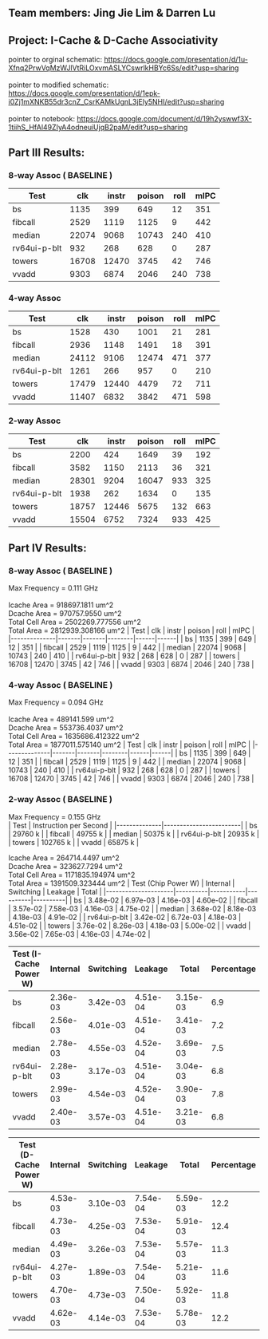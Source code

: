 ## Team members: Jing Jie Lim & Darren Lu

## Project: I-Cache & D-Cache Associativity

pointer to orginal schematic: 
https://docs.google.com/presentation/d/1u-Xfnq2PrwVqMzWJlVtRiLOxvmASLYCswrlkHBYc6Ss/edit?usp=sharing <br>
<br>
pointer to modified schematic: 
https://docs.google.com/presentation/d/1epk-i0Zj1mXNKB55dr3cnZ_CsrKAMkUgnL3jEly5NHI/edit?usp=sharing <br>
<br>
pointer to notebook: 
https://docs.google.com/document/d/19h2yswwf3X-1tiihS_HfAl49ZIyA4odneuiUjqB2paM/edit?usp=sharing <br>

## Part III Results:

### 8-way Assoc ( BASELINE )
| Test         | clk   | instr | poison | roll | mIPC |
|--------------|-------|-------|--------|------|------|
| bs           | 1135  | 399   | 649    | 12   | 351  |
| fibcall      | 2529  | 1119  | 1125   | 9    | 442  |
| median       | 22074 | 9068  | 10743  | 240  | 410  |
| rv64ui-p-blt | 932   | 268   | 628    | 0    | 287  |
| towers       | 16708 | 12470 | 3745   | 42   | 746  |
| vvadd        | 9303  | 6874  | 2046   | 240  | 738  |

### 4-way Assoc
| Test         | clk   | instr | poison | roll | mIPC |
|--------------|-------|-------|--------|------|------|
| bs           | 1528  | 430   | 1001   | 21   | 281  |
| fibcall      | 2936  | 1148  | 1491   | 18   | 391  |
| median       | 24112 | 9106  | 12474  | 471  | 377  |
| rv64ui-p-blt | 1261  | 266   | 957    | 0    | 210  |
| towers       | 17479 | 12440 | 4479   | 72   | 711  |
| vvadd        | 11407 | 6832  | 3842   | 471  | 598  |

### 2-way Assoc
| Test         | clk   | instr | poison | roll | mIPC |
|--------------|-------|-------|--------|------|------|
| bs           | 2200  | 424   | 1649   | 39   | 192  |
| fibcall      | 3582  | 1150  | 2113   | 36   | 321  |
| median       | 28301 | 9204  | 16047  | 933  | 325  |
| rv64ui-p-blt | 1938  | 262   | 1634   | 0    | 135  |
| towers       | 18757 | 12446 | 5675   | 132  | 663  |
| vvadd        | 15504 | 6752  | 7324   | 933  | 425  |

## Part IV Results:

### 8-way Assoc ( BASELINE )
Max Frequency = 0.111 GHz <br>
<br>
Icache Area 		= 918697.1811 um^2 <br>
Dcache Area		= 970757.9550 um^2 <br>
Total Cell Area		= 2502269.777556 um^2 <br>
Total Area 		= 2812939.308166 um^2
| Test         | clk   | instr | poison | roll | mIPC |
|--------------|-------|-------|--------|------|------|
| bs           | 1135  | 399   | 649    | 12   | 351  |
| fibcall      | 2529  | 1119  | 1125   | 9    | 442  |
| median       | 22074 | 9068  | 10743  | 240  | 410  |
| rv64ui-p-blt | 932   | 268   | 628    | 0    | 287  |
| towers       | 16708 | 12470 | 3745   | 42   | 746  |
| vvadd        | 9303  | 6874  | 2046   | 240  | 738  |


### 4-way Assoc ( BASELINE )
Max Frequency = 0.094 GHz <br>
<br>
Icache Area 		= 489141.599 um^2 <br>
Dcache Area		= 553736.4037 um^2 <br>
Total Cell Area		= 1635686.412322 um^2 <br>
Total Area 		= 1877011.575140 um^2
| Test         | clk   | instr | poison | roll | mIPC |
|--------------|-------|-------|--------|------|------|
| bs           | 1135  | 399   | 649    | 12   | 351  |
| fibcall      | 2529  | 1119  | 1125   | 9    | 442  |
| median       | 22074 | 9068  | 10743  | 240  | 410  |
| rv64ui-p-blt | 932   | 268   | 628    | 0    | 287  |
| towers       | 16708 | 12470 | 3745   | 42   | 746  |
| vvadd        | 9303  | 6874  | 2046   | 240  | 738  |


### 2-way Assoc ( BASELINE )
Max Frequency = 0.155 GHz <br>
| Test         | Instruction per Second |
|--------------|------------------------|
| bs           | 29760  k               |
| fibcall      | 49755  k               |
| median       | 50375  k               |
| rv64ui-p-blt | 20935  k               |
| towers       | 102765 k               |
| vvadd        | 65875  k               |

Icache Area 		= 264714.4497 um^2 <br>
Dcache Area		= 323627.7294 um^2 <br>
Total Cell Area		= 1171835.194974 um^2 <br>
Total Area 		= 1391509.323444 um^2
| Test (Chip Power W) | Internal | Switching | Leakage  | Total    |
|---------------------|----------|-----------|----------|----------|
| bs                  | 3.48e-02 | 6.97e-03  | 4.16e-03 | 4.60e-02 |
| fibcall             | 3.57e-02 | 7.58e-03  | 4.16e-03 | 4.75e-02 |
| median              | 3.68e-02 | 8.18e-03  | 4.18e-03 | 4.91e-02 |
| rv64ui-p-blt        | 3.42e-02 | 6.72e-03  | 4.18e-03 | 4.51e-02 |
| towers              | 3.76e-02 | 8.26e-03  | 4.18e-03 | 5.00e-02 |
| vvadd               | 3.56e-02 | 7.65e-03  | 4.16e-03 | 4.74e-02 |

| Test (I-Cache Power W) | Internal | Switching | Leakage  | Total    | Percentage |
|------------------------|----------|-----------|----------|----------|------------|
| bs                     | 2.36e-03 | 3.42e-03  | 4.51e-04 | 3.15e-03 | 6.9        |
| fibcall                | 2.56e-03 | 4.01e-03  | 4.51e-04 | 3.41e-03 | 7.2        |
| median                 | 2.78e-03 | 4.55e-03  | 4.52e-04 | 3.69e-03 | 7.5        |
| rv64ui-p-blt           | 2.28e-03 | 3.17e-03  | 4.51e-04 | 3.04e-03 | 6.8        |
| towers                 | 2.99e-03 | 4.54e-03  | 4.52e-04 | 3.90e-03 | 7.8        |
| vvadd                  | 2.40e-03 | 3.57e-03  | 4.51e-04 | 3.21e-03 | 6.8        |

| Test (D-Cache Power W) | Internal | Switching | Leakage  | Total    | Percentage |
|------------------------|----------|-----------|----------|----------|------------|
| bs                     | 4.53e-03 | 3.10e-03  | 7.54e-04 | 5.59e-03 | 12.2       |
| fibcall                | 4.73e-03 | 4.25e-03  | 7.53e-04 | 5.91e-03 | 12.4       |
| median                 | 4.49e-03 | 3.26e-03  | 7.53e-04 | 5.57e-03 | 11.3       |
| rv64ui-p-blt           | 4.27e-03 | 1.89e-03  | 7.54e-04 | 5.21e-03 | 11.6       |
| towers                 | 4.70e-03 | 4.73e-03  | 7.50e-04 | 5.92e-03 | 11.8       |
| vvadd                  | 4.62e-03 | 4.14e-03  | 7.53e-04 | 5.78e-03 | 12.2       |
